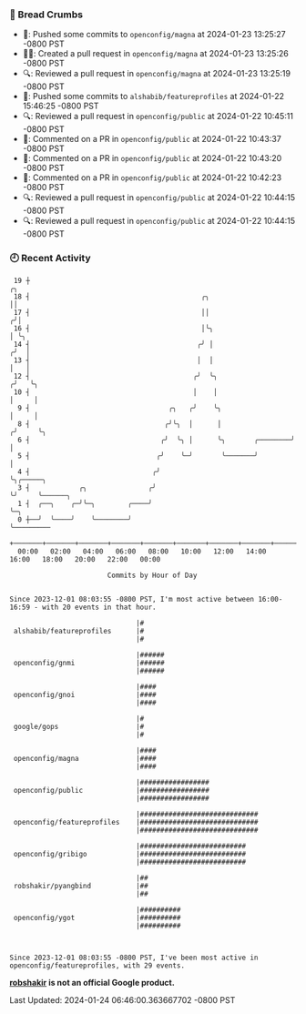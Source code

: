 ### 🍞 Bread Crumbs

 * 🚢: Pushed some commits to `openconfig/magna` at 2024-01-23 13:25:27 -0800 PST
 * ✍🏼: Created a pull request in `openconfig/magna` at 2024-01-23 13:25:26 -0800 PST
 * 🔍: Reviewed a pull request in  `openconfig/magna` at 2024-01-23 13:25:19 -0800 PST
 * 🚢: Pushed some commits to `alshabib/featureprofiles` at 2024-01-22 15:46:25 -0800 PST
 * 🔍: Reviewed a pull request in  `openconfig/public` at 2024-01-22 10:45:11 -0800 PST
 * 💬: Commented on a PR in  `openconfig/public` at 2024-01-22 10:43:37 -0800 PST
 * 💬: Commented on a PR in  `openconfig/public` at 2024-01-22 10:43:20 -0800 PST
 * 💬: Commented on a PR in  `openconfig/public` at 2024-01-22 10:42:23 -0800 PST
 * 🔍: Reviewed a pull request in  `openconfig/public` at 2024-01-22 10:44:15 -0800 PST
 * 🔍: Reviewed a pull request in  `openconfig/public` at 2024-01-22 10:44:15 -0800 PST

### 🕘 Recent Activity
```
 19 ┼                                                                    ╭╮
 18 ┤                                          ╭╮                        ││
 17 ┤                                          ││                       ╭╯│
 16 ┤                                          │╰╮                      │ ╰╮
 14 ┤                                         ╭╯ │                     ╭╯  │
 13 ┤                                         │  │                     │   │
 12 ┤                                        ╭╯  ╰╮                   ╭╯   ╰╮
 10 ┤                                        │    │                   │     │
  9 ┤                                  ╭╮   ╭╯    ╰╮                  │     │
  8 ┤                                 ╭╯╰╮  │      │                 ╭╯     ╰╮
  6 ┤                                ╭╯  ╰╮ │      ╰╮       ╭────────╯       │
  5 ┤                               ╭╯    ╰─╯       ╰───────╯                │
  4 ┤                              ╭╯                                        ╰╮╭─────╮
  3 ┤            ╭╮               ╭╯                                          ╰╯     ╰──────╮
  1 ┤  ╭──╮    ╭─╯╰─╮        ╭────╯                                                         ╰─╮
  0 ┼──╯  ╰────╯    ╰────────╯                                                                ╰─────────
    +───────+───────+───────+───────+───────+───────+───────+───────+───────+───────+───────+───────+────
  00:00   02:00   04:00   06:00   08:00   10:00   12:00   14:00   16:00   18:00   20:00   22:00   00:00   

						Commits by Hour of Day


Since 2023-12-01 08:03:55 -0800 PST, I'm most active between 16:00-16:59 - with 20 events in that hour.

```



```
                               |#
 alshabib/featureprofiles      |#
                               |#

                               |######
 openconfig/gnmi               |######
                               |######

                               |####
 openconfig/gnoi               |####
                               |####

                               |#
 google/gops                   |#
                               |#

                               |####
 openconfig/magna              |####
                               |####

                               |#################
 openconfig/public             |#################
                               |#################

                               |#############################
 openconfig/featureprofiles    |#############################
                               |#############################

                               |##########################
 openconfig/gribigo            |##########################
                               |##########################

                               |##
 robshakir/pyangbind           |##
                               |##

                               |##########
 openconfig/ygot               |##########
                               |##########



Since 2023-12-01 08:03:55 -0800 PST, I've been most active in openconfig/featureprofiles, with 29 events.

```
**[robshakir](mailto:robjs@google.com) is not an official Google product.**  


Last Updated: 2024-01-24 06:46:00.363667702 -0800 PST
